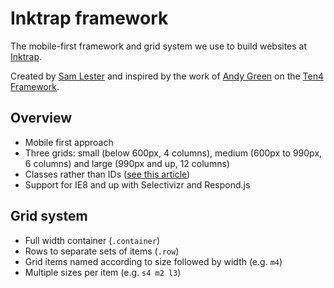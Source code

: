 # Inktrap framework
The mobile-first framework and grid system we use to build websites at [Inktrap](http://inktrap.co.uk).

Created by [Sam Lester](http://twitter.com/samlester) and inspired by the work of [Andy Green](http://twitter.com/andygrn) on the [Ten4 Framework](https://github.com/ten4design/ten4-framework).

## Overview
- Mobile first approach
- Three grids: small (below 600px, 4 columns), medium (600px to 990px, 6 columns) and large (990px and up, 12 columns)
- Classes rather than IDs ([see this article](http://csswizardry.com/2011/09/when-using-ids-can-be-a-pain-in-the-class/))
- Support for IE8 and up with Selectivizr and Respond.js

## Grid system
- Full width container (`.container`)
- Rows to separate sets of items (`.row`)
- Grid items named according to size followed by width (e.g. `m4`)
- Multiple sizes per item (e.g. `s4 m2 l3`)